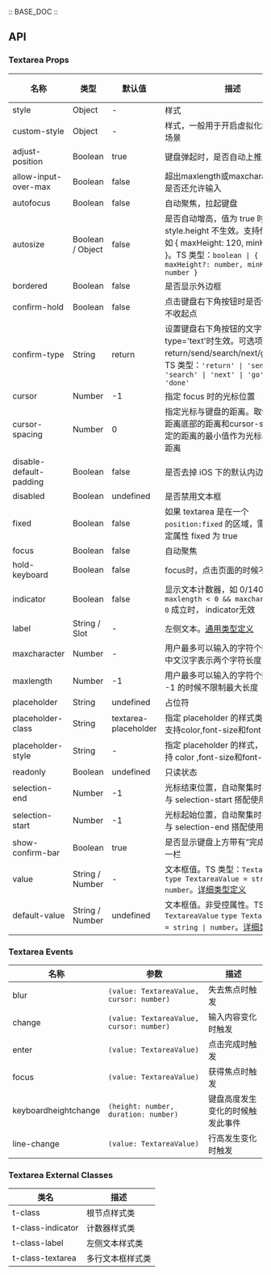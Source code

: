 :: BASE_DOC ::

## API
### Textarea Props

名称 | 类型 | 默认值 | 描述 | 必传
-- | -- | -- | -- | --
style | Object | - | 样式 | N
custom-style | Object | - | 样式，一般用于开启虚拟化组件节点场景 | N
adjust-position | Boolean | true | 键盘弹起时，是否自动上推页面 | N
allow-input-over-max | Boolean | false | 超出maxlength或maxcharacter之后是否还允许输入 | N
autofocus | Boolean | false | 自动聚焦，拉起键盘 | N
autosize | Boolean / Object | false | 是否自动增高，值为 true 时，style.height 不生效。支持传入对象，如 { maxHeight: 120, minHeight: 20 }。TS 类型：`boolean \| { maxHeight?: number, minHeight?: number }` | N
bordered | Boolean | false | 是否显示外边框 | N
confirm-hold | Boolean | false | 点击键盘右下角按钮时是否保持键盘不收起点 | N
confirm-type | String | return | 设置键盘右下角按钮的文字，仅在 type='text'时生效。可选项：return/send/search/next/go/done。TS 类型：`'return' \| 'send' \| 'search' \| 'next' \| 'go' \| 'done'` | N
cursor | Number | -1 | 指定 focus 时的光标位置 | N
cursor-spacing | Number | 0 | 指定光标与键盘的距离。取textarea距离底部的距离和cursor-spacing指定的距离的最小值作为光标与键盘的距离 | N
disable-default-padding | Boolean | false | 是否去掉 iOS 下的默认内边距 | N
disabled | Boolean | undefined | 是否禁用文本框 | N
fixed | Boolean | false | 如果 textarea 是在一个 `position:fixed` 的区域，需要显式指定属性 fixed 为 true | N
focus | Boolean | false | 自动聚焦 | N
hold-keyboard | Boolean | false | focus时，点击页面的时候不收起键盘 | N
indicator | Boolean | false | 显示文本计数器，如 0/140。当 `maxlength < 0 && maxcharacter < 0` 成立时， indicator无效 | N
label | String / Slot | - | 左侧文本。[通用类型定义](https://github.com/Tencent/tdesign-miniprogram/blob/develop/src/common/common.ts) | N
maxcharacter | Number | - | 用户最多可以输入的字符个数，一个中文汉字表示两个字符长度 | N
maxlength | Number | -1 | 用户最多可以输入的字符个数，值为 -1 的时候不限制最大长度 | N
placeholder | String | undefined | 占位符 | N
placeholder-class | String | textarea-placeholder | 指定 placeholder 的样式类，目前仅支持color,font-size和font-weight | N
placeholder-style | String | - | 指定 placeholder 的样式，目前仅支持 color ,font-size和font-weight | N
readonly | Boolean | undefined | 只读状态 | N
selection-end | Number | -1 | 光标结束位置，自动聚集时有效，需与 selection-start 搭配使用 | N
selection-start | Number | -1 | 光标起始位置，自动聚集时有效，需与 selection-end 搭配使用 | N
show-confirm-bar | Boolean | true | 是否显示键盘上方带有”完成“按钮那一栏 | N
value | String / Number | - | 文本框值。TS 类型：`TextareaValue` `type TextareaValue = string \| number`。[详细类型定义](https://github.com/Tencent/tdesign-miniprogram/tree/develop/src/textarea/type.ts) | N
default-value | String / Number | undefined | 文本框值。非受控属性。TS 类型：`TextareaValue` `type TextareaValue = string \| number`。[详细类型定义](https://github.com/Tencent/tdesign-miniprogram/tree/develop/src/textarea/type.ts) | N

### Textarea Events

名称 | 参数 | 描述
-- | -- | --
blur | `(value: TextareaValue, cursor: number)` | 失去焦点时触发
change | `(value: TextareaValue, cursor: number)` | 输入内容变化时触发
enter | `(value: TextareaValue)` | 点击完成时触发
focus | `(value: TextareaValue)` | 获得焦点时触发
keyboardheightchange | `(height: number, duration: number)` | 键盘高度发生变化的时候触发此事件
line-change | `(value: TextareaValue)` | 行高发生变化时触发

### Textarea External Classes

类名 | 描述
-- | --
t-class | 根节点样式类
t-class-indicator | 计数器样式类
t-class-label | 左侧文本样式类
t-class-textarea | 多行文本框样式类
